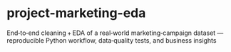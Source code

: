 # project-marketing-eda
End‑to‑end cleaning + EDA of a real‑world marketing‑campaign dataset — reproducible Python workflow, data‑quality tests, and business insights
